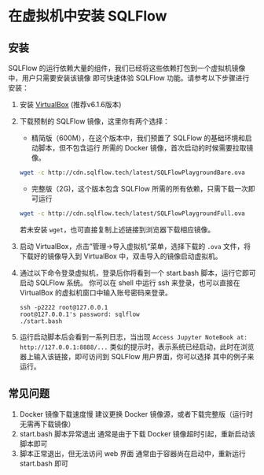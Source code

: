 # 在虚拟机中安装 SQLFlow

## 安装
SQLFlow 的运行依赖大量的组件，我们已经将这些依赖打包到一个虚拟机镜像中，用户只需要安装该镜像
即可快速体验 SQLFlow 功能。请参考以下步骤进行安装：

1. 安装 [VirtualBox](https://www.virtualbox.org/wiki/Downloads) (推荐v6.1.6版本)
1. 下载预制的 SQLFlow 镜像，这里你有两个选择：
    * 精简版（600M），在这个版本中，我们预置了 SQLFlow 的基础环境和启动脚本，但不包含运行
    所需的 Docker 镜像，首次启动的时候需要拉取镜像。
    ```bash
    wget -c http://cdn.sqlflow.tech/latest/SQLFlowPlaygroundBare.ova
    ```
    * 完整版（2G)，这个版本包含 SQLFlow 所需的所有依赖，只需下载一次即可运行
    ```bash
    wget -c http://cdn.sqlflow.tech/latest/SQLFlowPlaygroundFull.ova
    ```
    若未安装 `wget`，也可直接复制上述链接到浏览器下载相应镜像。

1. 启动 VirtualBox，点击”管理->导入虚拟机“菜单，选择下载的 `.ova` 文件，将下载好的镜像导入到
    VirtualBox 中，双击导入的镜像启动虚拟机。
1. 通过以下命令登录虚拟机，登录后你将看到一个 start.bash 脚本，运行它即可启动 SQLFlow 系统。
    你可以在 shell 中运行 ssh 来登录，也可以直接在 VirtualBox 的虚拟机窗口中输入账号密码来登录。
    ```
    ssh -p2222 root@127.0.0.1
    root@127.0.0.1's password: sqlflow
    ./start.bash
    ```
1. 运行启动脚本后会看到一系列日志，当出现 `Access Jupyter NoteBook at: http://127.0.0.1:8888/...`
    类似的提示时，表示系统已经启动，此时在浏览器上输入该链接，即可访问到 SQLFlow 用户界面，你可以选择
    其中的例子来运行。

## 常见问题

1. Docker 镜像下载速度慢
    建议更换 Docker 镜像源，或者下载完整版（运行时无需再下载镜像）
1. start.bash 脚本异常退出
    通常是由于下载 Docker 镜像超时引起，重新启动该脚本即可
1. 脚本正常退出，但无法访问 web 界面
    通常由于容器尚在启动中，重新运行 start.bash 即可